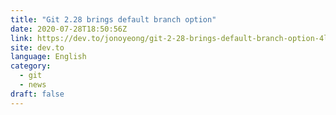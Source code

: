 ```yaml
---
title: "Git 2.28 brings default branch option"
date: 2020-07-28T18:50:56Z
link: https://dev.to/jonoyeong/git-2-28-brings-default-branch-option-4lio?utm_medium=RSS&utm_source=news.12bit.vn
site: dev.to
language: English
category:
  - git
  - news
draft: false
---
```

